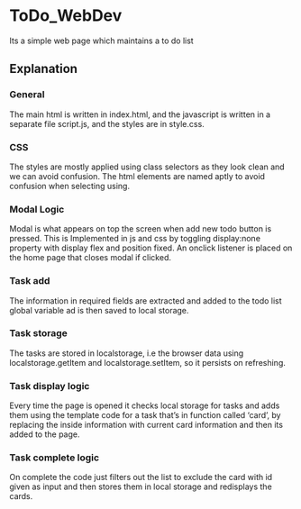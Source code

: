 # ToDo_WebDev
Its a simple web page which maintains a to do list

## Explanation

### General
The main html is written in index.html, and the javascript is written in a separate file script.js, and the styles are in style.css.

### CSS
The styles are mostly applied using class selectors as they look clean and we can avoid confusion. The html elements are named aptly to avoid confusion when selecting using.

### Modal Logic
Modal is what appears on top the screen when add new todo button is pressed. This is 
Implemented in js and css by toggling display:none property with display flex and position fixed. An onclick listener is placed on the home page that closes modal if clicked.

### Task add
The information in required fields are extracted and added to the todo list global variable ad is then saved to local storage.

### Task storage
The tasks are stored in localstorage, i.e the browser data using localstorage.getItem and localstorage.setItem, so it persists on refreshing.

### Task display logic
Every time the page is opened it checks local storage for tasks and adds them using the template code for a task that’s in function called ‘card’, by replacing the inside information with current card information and then its added to the page.

### Task complete logic
On complete the code just filters out the list to exclude the card with id given as input and then stores them in local storage and redisplays the cards.
